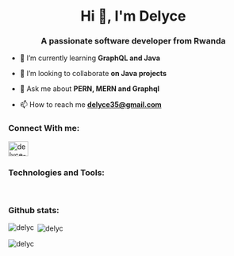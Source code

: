  <h1 align="center">Hi 👋, I'm Delyce</h1>
<h3 align="center">A passionate software developer from Rwanda</h3>

- 🌱 I’m currently learning **GraphQL and Java**

- 👯 I’m looking to collaborate **on Java projects**

- 💬 Ask me about **PERN, MERN and Graphql**

- 📫 How to reach me **delyce35@gmail.com** 


</p>

<h3 align="left">Connect With me:</h3>
<a href="https://linkedin.com/in/delyce-twizeyimana" target="blank"><img align="center" src="https://raw.githubusercontent.com/rahuldkjain/github-profile-readme-generator/master/src/images/icons/Social/linked-in-alt.svg" alt="delyce-twizeyimana" height="30" width="40" /></a>


<h3 align="left">Technologies and Tools:</h3>
<p align="left">
    <img src="	https://img.shields.io/badge/React-20232A?style=for-the-badge&logo=react&logoColor=61DAFB" alt="" />
    <img src="https://img.shields.io/badge/JavaScript-323330?style=for-the-badge&logo=javascript&logoColor=F7DF1E" alt="" />
    <img src="https://img.shields.io/badge/Node.js-339933?style=for-the-badge&logo=nodedotjs&logoColor=white" alt="" />
    <img src="https://img.shields.io/badge/nuxt.js-00C58E?style=for-the-badge&logo=nuxtdotjs&logoColor=white" alt="" />
    <img src="https://img.shields.io/badge/GraphQl-E10098?style=for-the-badge&logo=graphql&logoColor=white" alt="" />
    <img src="https://img.shields.io/badge/Apollo%20GraphQL-311C87?&style=for-the-badge&logo=Apollo%20GraphQL&logoColor=white" alt="" />
    <img src="https://img.shields.io/badge/next.js-000000?style=for-the-badge&logo=nextdotjs&logoColor=white" alt="" />
    <img src="https://img.shields.io/badge/Python-FFD43B?style=for-the-badge&logo=python&logoColor=blue" alt="" />
    <img src="https://img.shields.io/badge/Docker-2CA5E0?style=for-the-badge&logo=docker&logoColor=white" alt="" />
    <img src="https://img.shields.io/badge/chai-A30701?style=for-the-badge&logo=chai&logoColor=white" alt="" />
    <img src="https://img.shields.io/badge/firebase-ffca28?style=for-the-badge&logo=firebase&logoColor=black" alt="" />
    <img src="https://img.shields.io/badge/Babel-F9DC3E?style=for-the-badge&logo=babel&logoColor=white" alt="" />
    <img src="https://img.shields.io/badge/Express.js-000000?style=for-the-badge&logo=express&logoColor=white" alt="" />
    <img src="https://img.shields.io/badge/Jest-C21325?style=for-the-badge&logo=jest&logoColor=white" alt="" />
    <img src="https://img.shields.io/badge/GitHub%20Pages-222222?style=for-the-badge&logo=GitHub%20Pages&logoColor=white" alt="" />
    <img src="	https://img.shields.io/badge/Mocha-8D6748?style=for-the-badge&logo=Mocha&logoColor=white" alt="" />
    <img src="https://img.shields.io/badge/Material%20UI-007FFF?style=for-the-badge&logo=mui&logoColor=white" alt="" />
    <img src="https://img.shields.io/badge/Markdown-000000?style=for-the-badge&logo=markdown&logoColor=white" alt="" />
    <img src="https://img.shields.io/badge/Postman-FF6C37?style=for-the-badge&logo=Postman&logoColor=white" alt="" />
    <img src="https://img.shields.io/badge/Redux-593D88?style=for-the-badge&logo=redux&logoColor=white" alt="" />
    <img src="https://img.shields.io/badge/Socket.io-010101?&style=for-the-badge&logo=Socket.io&logoColor=white" alt="" />
    <img src="https://img.shields.io/badge/strapi-2e7eea?style=for-the-badge&logo=strapi&logoColor=white" alt="" />
    <img src="https://img.shields.io/badge/Swagger-85EA2D?style=for-the-badge&logo=Swagger&logoColor=white" alt="" />
    <img src="https://img.shields.io/badge/Tailwind_CSS-38B2AC?style=for-the-badge&logo=tailwind-css&logoColor=white" alt="" />
    <img src="https://img.shields.io/badge/Webpack-8DD6F9?style=for-the-badge&logo=Webpack&logoColor=white" alt="" />
    <img src="https://img.shields.io/badge/GIT-E44C30?style=for-the-badge&logo=git&logoColor=white" alt="" />
    <img src="https://img.shields.io/badge/GitLab-330F63?style=for-the-badge&logo=gitlab&logoColor=white" alt="" />
<img src="	https://img.shields.io/badge/PostgreSQL-316192?style=for-the-badge&logo=postgresql&logoColor=white" alt="" />
<img src="https://img.shields.io/badge/MySQL-005C84?style=for-the-badge&logo=mysql&logoColor=white" alt="" />
<img src="	https://img.shields.io/badge/MongoDB-4EA94B?style=for-the-badge&logo=mongodb&logoColor=white" alt="" />
<img src="https://img.shields.io/badge/GitHub_Actions-2088FF?style=for-the-badge&logo=github-actions&logoColor=white" alt="" />
<img src="https://img.shields.io/badge/circleci-343434?style=for-the-badge&logo=circleci&logoColor=white" alt="" />


<h3 align="left">Github stats:</h3>
<p><img align="left" src="https://github-readme-stats.vercel.app/api/top-langs?username=delyc&show_icons=true&locale=en&layout=compact" alt="delyc" /></p>

<p>&nbsp;<img align="center" src="https://github-readme-stats.vercel.app/api?username=delyc&show_icons=true&locale=en" alt="delyc" /></p>

<p><img align="center" src="https://github-readme-streak-stats.herokuapp.com/?user=delyc&" alt="delyc" /></p>
